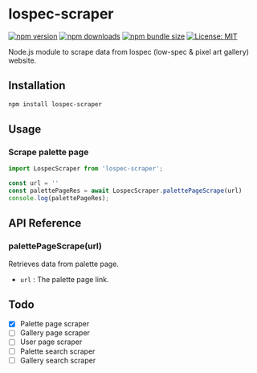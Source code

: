 # lospec-scraper
[![npm version](https://img.shields.io/npm/v/lospec-scraper.svg)](https://www.npmjs.com/package/lospec-scraper)
[![npm downloads](https://img.shields.io/npm/dm/lospec-scraper.svg)](https://www.npmjs.com/package/lospec-scraper)
[![npm bundle size](https://img.shields.io/bundlephobia/min/lospec-scraper)](https://bundlephobia.com/package/lospec-scraper)
[![License: MIT](https://img.shields.io/badge/License-MIT-yellow.svg)](https://opensource.org/licenses/MIT)

Node.js module to scrape data from lospec (low-spec & pixel art gallery) website.

## Installation
```bash
npm install lospec-scraper
```
## Usage
###  Scrape palette page
```javascript
import LospecScraper from 'lospec-scraper';

const url = ''
const palettePageRes = await LospecScraper.palettePageScrape(url)
console.log(palettePageRes);
```
## API Reference
### palettePageScrape(url)
Retrieves data from palette page.
- ``url`` : The palette page link.
## Todo
- [x] Palette page scraper
- [ ] Gallery page scraper
- [ ] User page scraper
- [ ] Palette search scraper
- [ ] Gallery search scraper
